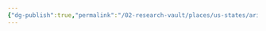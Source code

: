 ```yaml
---
{"dg-publish":true,"permalink":"/02-research-vault/places/us-states/arizona/","updated":"2025-08-19T22:09:09.027-04:00"}
---
```


